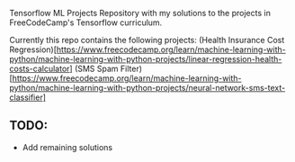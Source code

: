 Tensorflow ML Projects
Repository with my solutions to the projects in FreeCodeCamp's Tensorflow curriculum.

Currently this repo contains the following projects:
(Health Insurance Cost Regression)[https://www.freecodecamp.org/learn/machine-learning-with-python/machine-learning-with-python-projects/linear-regression-health-costs-calculator]
(SMS Spam Filter)[https://www.freecodecamp.org/learn/machine-learning-with-python/machine-learning-with-python-projects/neural-network-sms-text-classifier]
## TODO:
- Add remaining solutions
